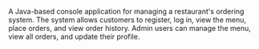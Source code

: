 A Java-based console application for managing a restaurant's ordering system. The system allows customers to register, log in, view the menu, place orders, and view order history. Admin users can manage the menu, view all orders, and update their profile.
